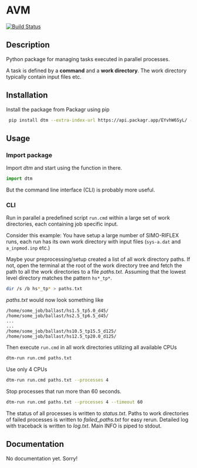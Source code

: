 # AVM
[![Build Status](https://travis-ci.com/SevanSSP/dtm.svg?token=3uQ4z5yHC2AVPsxguFuR&branch=master)](https://travis-ci.com/SevanSSP/dtm)
## Description
Python package for managing tasks executed in parallel processes.

A task is defined by a **command** and a **work directory**. The work directory typically contain input files etc.

## Installation
Install the package from Packagr using pip

```bash
 pip install dtm --extra-index-url https://api.packagr.app/EYvhW6SyL/ --disable-pip-version-check
```

## Usage
### Import package
Import *dtm* and start using the function in there.

```python
import dtm
```  

But the command line interface (CLI) is probably more useful.

### CLI
Run in parallel a predefined script `run.cmd` within a large set of work directories, each 
containing job specific input.

Consider this example: You have setup a large number of SIMO-RIFLEX runs, each run has its own work directory with input
files (`sys-a.dat` and `a_inpmod.inp` etc.)

Maybe your preprocessing/setup created a list of all work directory paths. If not, open the terminal at the root of the 
work directory tree and fetch the path to all the work directories to a file *paths.txt*. Assuming that the lowest level
directory matches the pattern `hs*_tp*`.

```bash
dir /s /b hs*_tp* > paths.txt
```

*paths.txt* would now look something like

```
/home/some_job/ballast/hs1.5_tp5.0_d45/
/home/some_job/ballast/hs2.5_tp6.5_d45/
...
...
/home/some_job/ballast/hs10.5_tp15.5_d125/
/home/some_job/ballast/hs12.5_tp20.0_d125/
```

Then execute `run.cmd` in all work directories utilizing all available CPUs

```bash
dtm-run run.cmd paths.txt
```

Use only 4 CPUs 

```bash
dtm-run run.cmd paths.txt --processes 4
```

Stop processes that run more than 60 seconds.

```bash
dtm-run run.cmd paths.txt --processes 4 --timeout 60
```

The status of all processes is written to *status.txt*. Paths to work directories of failed processes is written to 
*failed_paths.txt* for easy rerun. Detailed log with traceback is written to *log.txt*. Main INFO is piped to stdout.

## Documentation
No documentation yet. Sorry!